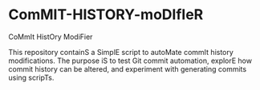 # ComMIT-HISTORY-moDIfIeR
CoMmIt HistOry ModiFier

This repository containS a SimplE script to autoMate commIt history modifications. The purpose iS to test Git commit automation, explorE how commit history can be altered, and experiment with generating commits using scripTs.
